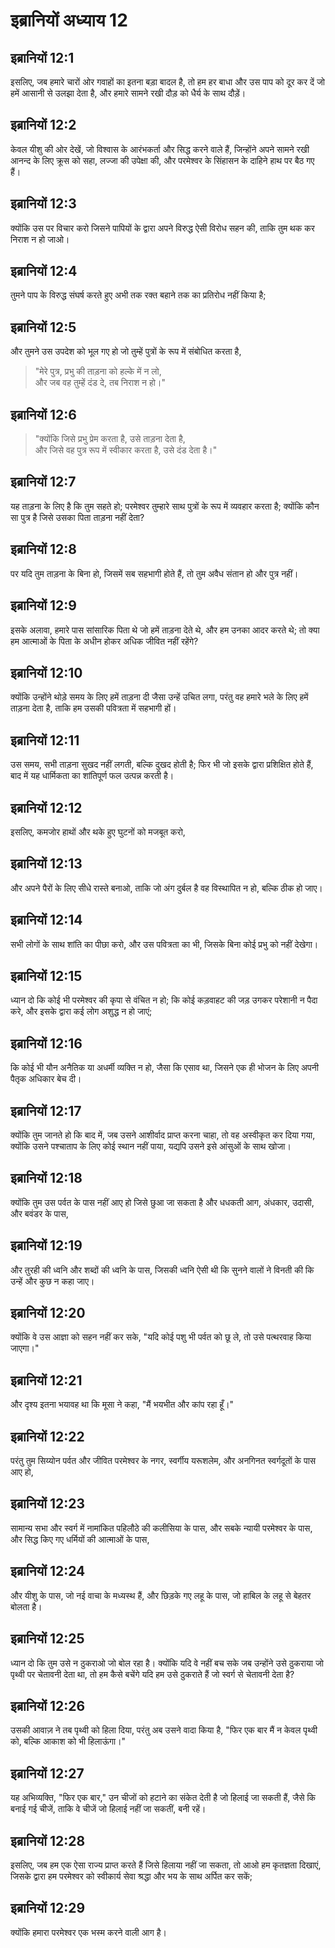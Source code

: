 # इब्रानियों अध्याय 12

## इब्रानियों 12:1

इसलिए, जब हमारे चारों ओर गवाहों का इतना बड़ा बादल है, तो हम हर बाधा और उस पाप को दूर कर दें जो हमें आसानी से उलझा देता है, और हमारे सामने रखी दौड़ को धैर्य के साथ दौड़ें।

## इब्रानियों 12:2

केवल यीशु की ओर देखें, जो विश्वास के आरंभकर्ता और सिद्ध करने वाले हैं, जिन्होंने अपने सामने रखी आनन्द के लिए क्रूस को सहा, लज्जा की उपेक्षा की, और परमेश्वर के सिंहासन के दाहिने हाथ पर बैठ गए हैं।

## इब्रानियों 12:3

क्योंकि उस पर विचार करो जिसने पापियों के द्वारा अपने विरुद्ध ऐसी विरोध सहन की, ताकि तुम थक कर निराश न हो जाओ।

## इब्रानियों 12:4

तुमने पाप के विरुद्ध संघर्ष करते हुए अभी तक रक्त बहाने तक का प्रतिरोध नहीं किया है;

## इब्रानियों 12:5

और तुमने उस उपदेश को भूल गए हो जो तुम्हें पुत्रों के रूप में संबोधित करता है,

> "मेरे पुत्र, प्रभु की ताड़ना को हल्के में न लो,  
> और जब वह तुम्हें दंड दे, तब निराश न हो।"

## इब्रानियों 12:6

> "क्योंकि जिसे प्रभु प्रेम करता है, उसे ताड़ना देता है,  
> और जिसे वह पुत्र रूप में स्वीकार करता है, उसे दंड देता है।"

## इब्रानियों 12:7

यह ताड़ना के लिए है कि तुम सहते हो; परमेश्वर तुम्हारे साथ पुत्रों के रूप में व्यवहार करता है; क्योंकि कौन सा पुत्र है जिसे उसका पिता ताड़ना नहीं देता?

## इब्रानियों 12:8

पर यदि तुम ताड़ना के बिना हो, जिसमें सब सहभागी होते हैं, तो तुम अवैध संतान हो और पुत्र नहीं।

## इब्रानियों 12:9

इसके अलावा, हमारे पास सांसारिक पिता थे जो हमें ताड़ना देते थे, और हम उनका आदर करते थे; तो क्या हम आत्माओं के पिता के अधीन होकर अधिक जीवित नहीं रहेंगे?

## इब्रानियों 12:10

क्योंकि उन्होंने थोड़े समय के लिए हमें ताड़ना दी जैसा उन्हें उचित लगा, परंतु वह हमारे भले के लिए हमें ताड़ना देता है, ताकि हम उसकी पवित्रता में सहभागी हों।

## इब्रानियों 12:11

उस समय, सभी ताड़ना सुखद नहीं लगती, बल्कि दुखद होती है; फिर भी जो इसके द्वारा प्रशिक्षित होते हैं, बाद में यह धार्मिकता का शांतिपूर्ण फल उत्पन्न करती है।

## इब्रानियों 12:12

इसलिए, कमजोर हाथों और थके हुए घुटनों को मजबूत करो,

## इब्रानियों 12:13

और अपने पैरों के लिए सीधे रास्ते बनाओ, ताकि जो अंग दुर्बल है वह विस्थापित न हो, बल्कि ठीक हो जाए।

## इब्रानियों 12:14

सभी लोगों के साथ शांति का पीछा करो, और उस पवित्रता का भी, जिसके बिना कोई प्रभु को नहीं देखेगा।

## इब्रानियों 12:15

ध्यान दो कि कोई भी परमेश्वर की कृपा से वंचित न हो; कि कोई कड़वाहट की जड़ उगकर परेशानी न पैदा करे, और इसके द्वारा कई लोग अशुद्ध न हो जाएं;

## इब्रानियों 12:16

कि कोई भी यौन अनैतिक या अधर्मी व्यक्ति न हो, जैसा कि एसाव था, जिसने एक ही भोजन के लिए अपनी पैतृक अधिकार बेच दी।

## इब्रानियों 12:17

क्योंकि तुम जानते हो कि बाद में, जब उसने आशीर्वाद प्राप्त करना चाहा, तो वह अस्वीकृत कर दिया गया, क्योंकि उसने पश्चाताप के लिए कोई स्थान नहीं पाया, यद्यपि उसने इसे आंसुओं के साथ खोजा।

## इब्रानियों 12:18

क्योंकि तुम उस पर्वत के पास नहीं आए हो जिसे छुआ जा सकता है और धधकती आग, अंधकार, उदासी, और बवंडर के पास,

## इब्रानियों 12:19

और तुरही की ध्वनि और शब्दों की ध्वनि के पास, जिसकी ध्वनि ऐसी थी कि सुनने वालों ने विनती की कि उन्हें और कुछ न कहा जाए।

## इब्रानियों 12:20

क्योंकि वे उस आज्ञा को सहन नहीं कर सके, "यदि कोई पशु भी पर्वत को छू ले, तो उसे पत्थरवाह किया जाएगा।"

## इब्रानियों 12:21

और दृश्य इतना भयावह था कि मूसा ने कहा, "मैं भयभीत और कांप रहा हूँ।"

## इब्रानियों 12:22

परंतु तुम सिय्योन पर्वत और जीवित परमेश्वर के नगर, स्वर्गीय यरूशलेम, और अनगिनत स्वर्गदूतों के पास आए हो,

## इब्रानियों 12:23

सामान्य सभा और स्वर्ग में नामांकित पहिलौठे की कलीसिया के पास, और सबके न्यायी परमेश्वर के पास, और सिद्ध किए गए धर्मियों की आत्माओं के पास,

## इब्रानियों 12:24

और यीशु के पास, जो नई वाचा के मध्यस्थ हैं, और छिड़के गए लहू के पास, जो हाबिल के लहू से बेहतर बोलता है।

## इब्रानियों 12:25

ध्यान दो कि तुम उसे न ठुकराओ जो बोल रहा है। क्योंकि यदि वे नहीं बच सके जब उन्होंने उसे ठुकराया जो पृथ्वी पर चेतावनी देता था, तो हम कैसे बचेंगे यदि हम उसे ठुकराते हैं जो स्वर्ग से चेतावनी देता है?

## इब्रानियों 12:26

उसकी आवाज़ ने तब पृथ्वी को हिला दिया, परंतु अब उसने वादा किया है, "फिर एक बार मैं न केवल पृथ्वी को, बल्कि आकाश को भी हिलाऊंगा।"

## इब्रानियों 12:27

यह अभिव्यक्ति, "फिर एक बार," उन चीजों को हटाने का संकेत देती है जो हिलाई जा सकती हैं, जैसे कि बनाई गई चीजें, ताकि वे चीजें जो हिलाई नहीं जा सकतीं, बनी रहें।

## इब्रानियों 12:28

इसलिए, जब हम एक ऐसा राज्य प्राप्त करते हैं जिसे हिलाया नहीं जा सकता, तो आओ हम कृतज्ञता दिखाएं, जिसके द्वारा हम परमेश्वर को स्वीकार्य सेवा श्रद्धा और भय के साथ अर्पित कर सकें;

## इब्रानियों 12:29

क्योंकि हमारा परमेश्वर एक भस्म करने वाली आग है।
